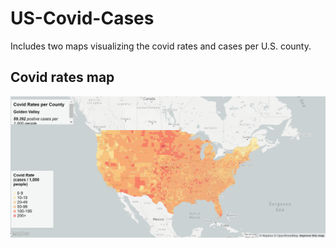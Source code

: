 # US-Covid-Cases
Includes two maps visualizing the covid rates and cases per U.S. county.

## Covid rates map

![rates map](img/map1.png)

